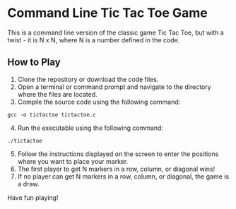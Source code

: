 # Command Line Tic Tac Toe Game

This is a command line version of the classic game Tic Tac Toe, but with a twist - it is N x N, where N is a number defined in the code.

## How to Play

1. Clone the repository or download the code files.
2. Open a terminal or command prompt and navigate to the directory where the files are located.
3. Compile the source code using the following command: 
```
gcc -o tictactoe tictactoe.c
```
4. Run the executable using the following command:
```
./tictactoe
```
5. Follow the instructions displayed on the screen to enter the positions where you want to place your marker.
6. The first player to get N markers in a row, column, or diagonal wins!
7. If no player can get N markers in a row, column, or diagonal, the game is a draw.

Have fun playing!
